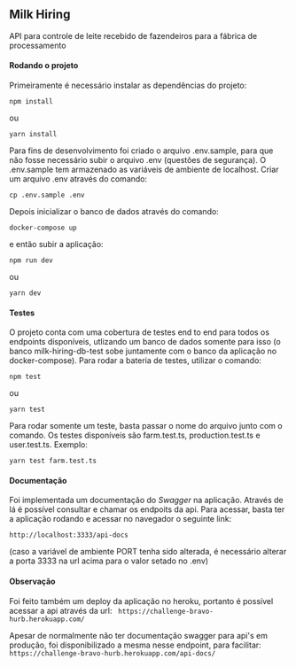 ## Milk Hiring

API para controle de leite recebido de fazendeiros para a fábrica de processamento

#### Rodando o projeto

Primeiramente é necessário instalar as dependências do projeto:

`npm install`

ou

`yarn install`

Para fins de desenvolvimento foi criado o arquivo .env.sample, para que não fosse necessário subir o arquivo .env (questões de segurança). O .env.sample tem armazenado as variáveis de ambiente de localhost. Criar um arquivo .env através do comando:

`cp .env.sample .env`

Depois inicializar o banco de dados através do comando:

`docker-compose up`

e então subir a aplicação:

`npm run dev`

ou

`yarn dev`

#### Testes

O projeto conta com uma cobertura de testes end to end para todos os endpoints disponíveis, utlizando um banco de dados somente para isso (o banco milk-hiring-db-test sobe juntamente com o banco da aplicação no docker-compose). Para rodar a bateria de testes, utilizar o comando:

`npm test`

ou

`yarn test`

Para rodar somente um teste, basta passar o nome do arquivo junto com o comando. Os testes disponíveis são farm.test.ts, production.test.ts e user.test.ts. Exemplo:

`yarn test farm.test.ts`

#### Documentação

Foi implementada um documentação do _Swagger_ na aplicação. Através de lá é possível consultar e chamar os endpoits da api. Para acessar, basta ter a aplicação rodando e acessar no navegador o seguinte link:

`http://localhost:3333/api-docs`

(caso a variável de ambiente PORT tenha sido alterada, é necessário alterar a porta 3333 na url acima para o valor setado no .env)

#### Observação

Foi feito também um deploy da aplicação no heroku, portanto é possível acessar a api através da url:
` https://challenge-bravo-hurb.herokuapp.com/`

Apesar de normalmente não ter documentação swagger para api's em produção, foi disponibilizado a mesma nesse endpoint, para facilitar:
`https://challenge-bravo-hurb.herokuapp.com/api-docs/`
